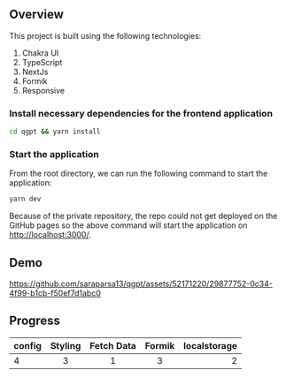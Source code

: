 ## Overview

This project is built using the following technologies:

1. Chakra UI
2. TypeScript
3. NextJs
4. Formik
5. Responsive

### **Install necessary dependencies for the frontend application**

```sh
cd qgpt && yarn install
```

### **Start the application**

From the root directory, we can run the following command to start the application:

```sh
yarn dev
```

Because of the private repository, the repo could not get deployed on the GitHub pages so the above command will start the application on [http://localhost:3000/](http://localhost:3000).

## Demo


https://github.com/saraparsa13/qgpt/assets/52171220/29877752-0c34-4f99-b1cb-f50ef7d1abc0

## Progress
  | config |  Styling   | Fetch Data | Formik  | localstorage
|:---------|:----------:|:----------:|:-------:|--------------:|
|     4    |      3     |      1     |    3    |       2       | 

  
